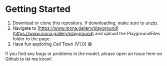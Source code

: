 # Getting Started
1. Download or clone this repository. If downloading, make sure to unzip.
2. Navigate to [https://www.mona.gallery/playground](https://www.mona.gallery/playground) and upload the PlaygroundFiles folder to the page.
3. Have fun exploring Cell Town (V1.0) 😄

If you find any bugs or problems in the model, please open an Issue here on Github to let me know!
